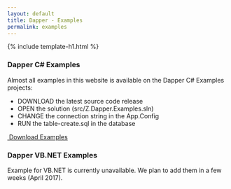 ```yaml
---
layout: default
title: Dapper - Examples
permalink: examples
---
```


{% include template-h1.html %}

### Dapper C# Examples

Almost all examples in this website is available on the Dapper C# Examples projects:

- DOWNLOAD the latest source code release
- OPEN the solution (src/Z.Dapper.Examples.sln)
- CHANGE the connection string in the App.Config
- RUN the table-create.sql in the database

<a class="btn btn-success btn-lg" href="https://github.com/zzzprojects/dapper-tutorial/releases" target="_blank" role="button" onclick="ga('send', 'event', { eventAction: 'download'});"><i class="fa fa-cloud-download"></i>&nbsp;Download Examples</a>

### Dapper VB.NET Examples

Example for VB.NET is currently unavailable. We plan to add them in a few weeks (April 2017).
